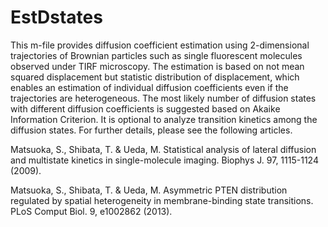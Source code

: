 # EstDstates
This m-file provides diffusion coefficient estimation using 2-dimensional 
trajectories of Brownian particles such as single fluorescent molecules 
observed under TIRF microscopy. 
The estimation is based on not mean squared displacement but statistic 
distribution of displacement, which enables an estimation of individual 
diffusion coefficients even if the trajectories are heterogeneous. 
The most likely number of diffusion states with different diffusion 
coefficients is suggested based on Akaike Information Criterion. 
It is optional to analyze transition kinetics among the diffusion states. 
For further details, please see the following articles.

Matsuoka, S., Shibata, T. & Ueda, M. Statistical analysis of lateral diffusion 
and multistate kinetics in single-molecule imaging. Biophys J. 97, 1115-1124 (2009).

Matsuoka, S., Shibata, T. & Ueda, M. Asymmetric PTEN distribution regulated by 
spatial heterogeneity in membrane-binding state transitions. PLoS Comput Biol. 9, e1002862 (2013).
